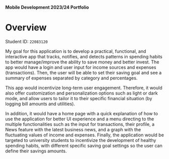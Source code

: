 **Mobile Development 2023/24 Portfolio**
# Overview

Student ID: `22083120`

My goal for this application is to develop a practical, functional, and interactive app that tracks, notifies, and detects patterns in spending habits to better manage/improve the ability to save money and better invest. The app would have a login and user input for income sources and expenses (transactions). Then, the user will be able to set their saving goal and see a summary of expenses separated by category and percentages.

This app would incentivize long-term user engagement. Therefore, it would also offer customization and personalization options such as light or dark mode, and allow users to tailor it to their specific financial situation (by logging bill amounts and utilities). 

In addition, it would have a home page with a quick explanation of how to use the application for better UI experience and a menu directing to the multiple functionalities such as the input for transactions, their profile, a News feature with the latest business news, and a graph with the fluctuating values of income and expenses. Finally, the application would be targeted to university students to incentivize the development of healthy spending habits, with different specific saving goal settings so the user can define their savings amounts. 

